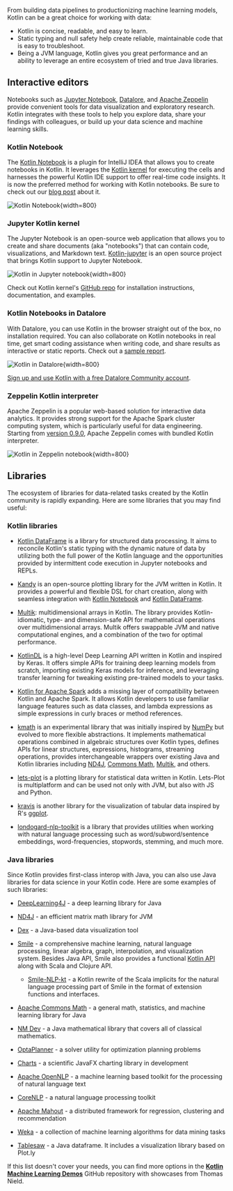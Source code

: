 [//]: # (title: Kotlin for data science)

From building data pipelines to productionizing machine learning models, Kotlin can be a great choice for 
working with data:
* Kotlin is concise, readable, and easy to learn.
* Static typing and null safety help create reliable, maintainable code that is easy to troubleshoot. 
* Being a JVM language, Kotlin gives you great performance and an ability to leverage an entire ecosystem 
of tried and true Java libraries. 

## Interactive editors

Notebooks such as [Jupyter Notebook](https://jupyter.org/), [Datalore](http://jetbrains.com/datalore), and [Apache Zeppelin](https://zeppelin.apache.org/) provide 
convenient tools for data visualization and exploratory research.
Kotlin integrates with these tools to help you explore data, share your findings with 
colleagues, or build up your data science and machine learning skills.

### Kotlin Notebook

The [Kotlin Notebook](https://plugins.jetbrains.com/plugin/16340-kotlin-notebook) is a plugin for IntelliJ IDEA that
allows you to create notebooks in Kotlin. It leverages the [Kotlin kernel](#jupyter-kotlin-kernel) for executing the
cells and harnesses the powerful Kotlin IDE support to offer real-time code insights. It is now the preferred method
for working with Kotlin notebooks. Be sure to check out our [blog post](https://blog.jetbrains.com/kotlin/2023/07/introducing-kotlin-notebook/) about it.

![Kotlin Notebook](kotlin-notebook.png){width=800}

### Jupyter Kotlin kernel

The Jupyter Notebook is an open-source web application that allows you to create and share documents 
(aka "notebooks") that can contain code, visualizations, and Markdown text. 
[Kotlin-jupyter](https://github.com/Kotlin/kotlin-jupyter) is an open source project that brings Kotlin 
support to Jupyter Notebook. 

![Kotlin in Jupyter notebook](kotlin-jupyter-kernel.png){width=800}

Check out Kotlin kernel's [GitHub repo](https://github.com/Kotlin/kotlin-jupyter) for installation 
instructions, documentation, and examples.

### Kotlin Notebooks in Datalore

With Datalore, you can use Kotlin in the browser straight out of the box, no installation required.
You can also collaborate on Kotlin notebooks in real time, get smart coding assistance when writing code, and share results as interactive or static reports.
Check out a [sample report](https://datalore.jetbrains.com/view/report/9YLrg20eesVX2cQu1FKLiZ).

![Kotlin in Datalore](kotlin-datalore.png){width=800}

[Sign up and use Kotlin with a free Datalore Community account](https://datalore.jetbrains.com/).

### Zeppelin Kotlin interpreter

Apache Zeppelin is a popular web-based solution for interactive data analytics. It provides strong support 
for the Apache Spark cluster computing system, which is particularly useful for data engineering. 
Starting from [version 0.9.0](https://zeppelin.apache.org/docs/0.9.0-preview1/), Apache Zeppelin comes with 
bundled Kotlin interpreter. 

![Kotlin in Zeppelin notebook](kotlin-zeppelin-interpreter.png){width=800}

## Libraries

The ecosystem of libraries for data-related tasks created by the Kotlin community is rapidly expanding. 
Here are some libraries that you may find useful:

### Kotlin libraries

* [Kotlin DataFrame](https://github.com/Kotlin/dataframe) is a library for structured data processing. It aims to
  reconcile Kotlin's static typing with the dynamic nature of data by utilizing both the full power of the Kotlin language
  and the opportunities provided by intermittent code execution in Jupyter notebooks and REPLs.

* [Kandy](https://kotlin.github.io/kandy/welcome.html) is an open-source plotting library for the JVM written in Kotlin.
  It provides a powerful and flexible DSL for chart creation,
  along with seamless integration with [Kotlin Notebook](https://plugins.jetbrains.com/plugin/16340-kotlin-notebook)
  and [Kotlin DataFrame](https://kotlin.github.io/dataframe/gettingstarted.html).

* [Multik](https://github.com/Kotlin/multik): multidimensional arrays in Kotlin. The library provides Kotlin-idiomatic, 
  type- and dimension-safe API for mathematical operations over multidimensional arrays. Multik offers swappable 
  JVM and native computational engines, and a combination of the two for optimal performance.

* [KotlinDL](https://github.com/jetbrains/kotlindl) is a high-level Deep Learning API written in Kotlin and inspired
  by Keras. It offers simple APIs for training deep learning models from scratch, importing existing Keras models
  for inference, and leveraging transfer learning for tweaking existing pre-trained models to your tasks.

* [Kotlin for Apache Spark](https://github.com/JetBrains/kotlin-spark-api) adds a missing layer of compatibility between
  Kotlin and Apache Spark. It allows Kotlin developers to use familiar language features such as data classes, and
  lambda expressions as simple expressions in curly braces or method references.

* [kmath](https://github.com/mipt-npm/kmath) is an experimental library that was initially inspired by
[NumPy](https://numpy.org/) but evolved to more flexible abstractions. It implements mathematical operations combined in
algebraic structures over Kotlin types, defines APIs for linear structures, expressions, histograms, streaming operations,
provides interchangeable wrappers over existing Java and Kotlin libraries including
[ND4J](https://github.com/eclipse/deeplearning4j/tree/master/nd4j),
[Commons Math](https://commons.apache.org/proper/commons-math/), [Multik](https://github.com/Kotlin/multik), and others.

* [lets-plot](https://github.com/JetBrains/lets-plot) is a plotting library for statistical data written in Kotlin.
Lets-Plot is multiplatform and can be used not only with JVM, but also with JS and Python. 

* [kravis](https://github.com/holgerbrandl/kravis) is another library for the visualization of tabular data inspired by
R's [ggplot](https://ggplot2.tidyverse.org/).

* [londogard-nlp-toolkit](https://github.com/londogard/londogard-nlp-toolkit/) is a library that provides utilities when working with natural language processing such as word/subword/sentence embeddings, word-frequencies, stopwords, stemming, and much more.

### Java libraries

Since Kotlin provides first-class interop with Java, you can also use Java libraries for data science in your Kotlin code.
Here are some examples of such libraries:

* [DeepLearning4J](https://deeplearning4j.konduit.ai) - a deep learning library for Java

* [ND4J](https://github.com/eclipse/deeplearning4j/tree/master/nd4j) - an efficient matrix math library for JVM

* [Dex](https://github.com/PatMartin/Dex) - a Java-based data visualization tool

* [Smile](https://github.com/haifengl/smile) - a comprehensive machine learning, natural language processing,
linear algebra, graph, interpolation, and visualization system. Besides Java API, Smile also provides a functional
[Kotlin API](https://haifengl.github.io/api/kotlin/smile-kotlin/index.html) along with Scala and Clojure API.
   * [Smile-NLP-kt](https://github.com/londogard/smile-nlp-kt) - a Kotlin rewrite of the Scala implicits for the natural
   language processing part of Smile in the format of extension functions and interfaces.

* [Apache Commons Math](https://commons.apache.org/proper/commons-math/) - a general math, statistics, and machine learning
library for Java

* [NM Dev](https://nm.dev/) - a Java mathematical library that covers all of classical mathematics.

* [OptaPlanner](https://www.optaplanner.org/) - a solver utility for optimization planning problems

* [Charts](https://github.com/HanSolo/charts) - a scientific JavaFX charting library in development

* [Apache OpenNLP](https://opennlp.apache.org/) - a machine learning based toolkit for the processing of natural language text

* [CoreNLP](https://stanfordnlp.github.io/CoreNLP/) - a natural language processing toolkit

* [Apache Mahout](https://mahout.apache.org/) - a distributed framework for regression, clustering and recommendation

* [Weka](https://www.cs.waikato.ac.nz/ml/index.html) - a collection of machine learning algorithms for data mining tasks

* [Tablesaw](https://github.com/jtablesaw/tablesaw) - a Java dataframe. It includes a visualization library based on Plot.ly

If this list doesn't cover your needs, you can find more options in the 
**[Kotlin Machine Learning Demos](https://github.com/thomasnield/kotlin-machine-learning-demos)** GitHub repository with showcases from Thomas Nield.
